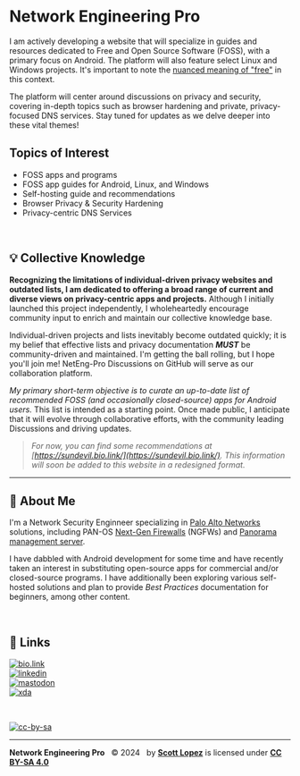 
# Network Engineering Pro

  I am actively developing a website that will specialize in guides and resources dedicated to Free and Open Source Software (FOSS), with a primary focus on Android. The platform will also feature select Linux and Windows projects. It's important to note the [nuanced meaning of "free"](https://itsfoss.com/what-is-foss/#free-in-free-and-open-source-software-does-not-mean-free-of-cost) in this context.

  The platform will center around discussions on privacy and security, covering in-depth topics such as browser hardening and private, privacy-focused DNS services. Stay tuned for updates as we delve deeper into these vital themes!

## Topics of Interest
  * FOSS apps and programs
  * FOSS app guides for Android, Linux, and Windows
  * Self-hosting guide and recommendations
  * Browser Privacy & Security Hardening
  * Privacy-centric DNS Services

&NonBreakingSpace; <!-- space for clarity -->

## 💡 Collective Knowledge

  **Recognizing the limitations of individual-driven privacy websites and outdated lists, I am dedicated to offering a broad range of current and diverse views on privacy-centric apps and projects.** Although I initially launched this project independently, I wholeheartedly encourage community input to enrich and maintain our collective knowledge base.

  Individual-driven projects and lists inevitably become outdated quickly; it is my belief that effective lists and privacy documentation ***MUST*** be community-driven and maintained. I'm getting the ball rolling, but I hope you'll join me! NetEng-Pro Discussions on GitHub will serve as our collaboration platform.

  *My primary short-term objective is to curate an up-to-date list of recommended FOSS (and occasionally closed-source) apps for Android users.* This list is intended as a starting point. Once made public, I anticipate that it will evolve through collaborative efforts, with the community leading Discussions and driving updates.

  >*For now, you can find some recommendations at [https://sundevil.bio.link/](https://sundevil.bio.link/). This information will soon be added to this website in a redesigned format.*

---
## 🚀 About Me
 
  I'm a Network Security Enginneer specializing in [Palo Alto Networks](https://www.paloaltonetworks.com) solutions, including PAN-OS [Next-Gen Firewalls](https://docs.paloaltonetworks.com/pan-os) (NGFWs) and [Panorama management server](https://docs.paloaltonetworks.com/panorama).
 
  I have dabbled with Android development for some time and have recently taken an interest in substituting open-source apps for commercial and/or closed-source programs. I have additionally been exploring various self-hosted solutions and plan to provide *Best Practices* documentation for beginners, among other content.

&NonBreakingSpace; <!-- space for clarity -->

## 🔗 Links

[![bio.link](https://img.shields.io/badge/bio.link-000000%7D?style=for-the-badge&logo=biolink&logoColor=white)](https://scottlopez.bio.link/)<br>
[![linkedin](https://img.shields.io/badge/linkedin-0A66C2?style=for-the-badge&logo=linkedin&logoColor=white)](https://www.linkedin.com/in/scottlopez/)<br>
[![mastodon](https://img.shields.io/badge/Mastodon-6364FF?style=for-the-badge&logo=Mastodon&logoColor=white)](https://noc.social/@sundevil311)<br>
[![xda](https://img.shields.io/badge/xda%20developers-2DAAE9?style=for-the-badge&logo=xda-developers&logoColor=white)](https://xda.neteng.pro/)

&NonBreakingSpace; <!-- space for clarity -->

[![cc-by-sa](https://forthebadge.com/images/badges/cc-by-sa.png)](https://creativecommons.org/licenses/by-sa/4.0/)

---
**Network Engineering Pro** &nbsp; &copy; 2024 &nbsp; by **[Scott Lopez](mailto:website@neteng.pro)** is licensed under **[CC BY-SA 4.0](https://creativecommons.org/licenses/by-sa/4.0/)**
